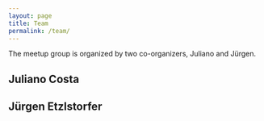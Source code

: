 ```yaml
---
layout: page
title: Team
permalink: /team/
---
```


The meetup group is organized by two co-organizers, Juliano and Jürgen.

## Juliano Costa


## Jürgen Etzlstorfer

